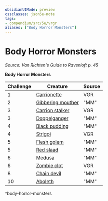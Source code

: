 ```yaml
---
obsidianUIMode: preview
cssclasses: json5e-note
tags:
- compendium/src/5e/vrgr
aliases: ["Body Horror Monsters"]
---
```

# Body Horror Monsters
*Source: Van Richten's Guide to Ravenloft p. 45* 

**Body Horror Monsters**

| Challenge | Creature | Source |
|-----------|----------|--------|
| 1 | [Carrionette](Mechanics/bestiary/construct/carrionette-vrgr.md) | VGR |
| 2 | [Gibbering mouther](Mechanics/bestiary/aberration/gibbering-mouther.md) | "MM" |
| 3 | [Carrion stalker](Mechanics/bestiary/monstrosity/carrion-stalker-vrgr.md) | VGR |
| 3 | [Doppelganger](Mechanics/bestiary/monstrosity/doppelganger.md) | "MM" |
| 4 | [Black pudding](Mechanics/bestiary/ooze/black-pudding.md) | "MM" |
| 4 | [Strigoi](Mechanics/bestiary/monstrosity/strigoi-vrgr.md) | VGR |
| 5 | [Flesh golem](Mechanics/bestiary/construct/flesh-golem.md) | "MM" |
| 5 | [Red slaad](Mechanics/bestiary/aberration/red-slaad.md) | "MM" |
| 6 | [Medusa](Mechanics/bestiary/monstrosity/medusa.md) | "MM" |
| 6 | [Zombie clot](Mechanics/bestiary/undead/zombie-clot-vrgr.md) | VGR |
| 8 | [Chain devil](Mechanics/bestiary/fiend/chain-devil.md) | "MM" |
| 10 | [Aboleth](Mechanics/bestiary/aberration/aboleth.md) | "MM" |
^body-horror-monsters